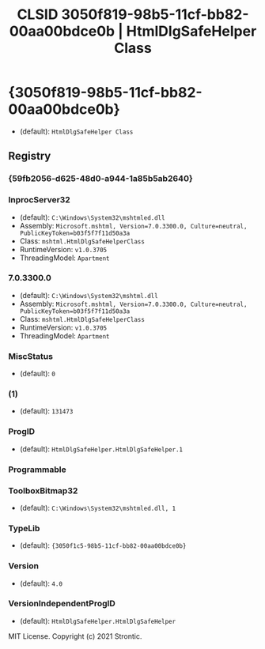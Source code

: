 ﻿---
title: "CLSID 3050f819-98b5-11cf-bb82-00aa00bdce0b | HtmlDlgSafeHelper Class"
excerpt: What is COM-Object CLSID 3050f819-98b5-11cf-bb82-00aa00bdce0b?
---

# {3050f819-98b5-11cf-bb82-00aa00bdce0b}

* (default): `HtmlDlgSafeHelper Class`

## Registry


### {59fb2056-d625-48d0-a944-1a85b5ab2640}


### InprocServer32

* (default): `C:\Windows\System32\mshtmled.dll`
* Assembly: `Microsoft.mshtml, Version=7.0.3300.0, Culture=neutral, PublicKeyToken=b03f5f7f11d50a3a`
* Class: `mshtml.HtmlDlgSafeHelperClass`
* RuntimeVersion: `v1.0.3705`
* ThreadingModel: `Apartment`

### 7.0.3300.0

* (default): `C:\Windows\System32\mshtml.dll`
* Assembly: `Microsoft.mshtml, Version=7.0.3300.0, Culture=neutral, PublicKeyToken=b03f5f7f11d50a3a`
* Class: `mshtml.HtmlDlgSafeHelperClass`
* RuntimeVersion: `v1.0.3705`
* ThreadingModel: `Apartment`

### MiscStatus

* (default): `0`

### (1)

* (default): `131473`

### ProgID

* (default): `HtmlDlgSafeHelper.HtmlDlgSafeHelper.1`

### Programmable


### ToolboxBitmap32

* (default): `C:\Windows\System32\mshtmled.dll, 1`

### TypeLib

* (default): `{3050f1c5-98b5-11cf-bb82-00aa00bdce0b}`

### Version

* (default): `4.0`

### VersionIndependentProgID

* (default): `HtmlDlgSafeHelper.HtmlDlgSafeHelper`

MIT License. Copyright (c) 2021 Strontic.


